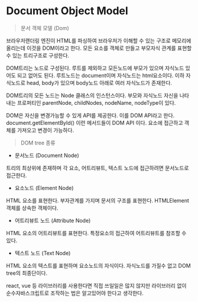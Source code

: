 # Document Object Model

> 문서 객체 모델 \(Dom\)

브라우저랜더링 엔진이 HTML를 파싱하여 브라우저가 이해할 수 있는 구조로 메모리에 올리는데 이것을 DOM이라고 한다. 모든 요소를 객체로 만들고 부모자식 관계를 표현할 수 있는 트리구조로 구성한다. 

DOM트리는 노드로 구성된다. 루트를 제외하고 모든노드에 부모가 있으며 자식노드 있어도 되고 없어도 된다. 루트노드는 document이며 자식노드는 html요소이다. 이하 자식노드로 head, body가 있으며 body노드 아래로 여러 자식노드가 존재한다.

DOM트리의 모든 노드는 Node 클래스의 인스턴스이다. 부모와 자식노드 자신을 나타내는 프로퍼티인 parentNode, childNodes, nodeName, nodeType이 있다.

DOM은 자신을 변경가능할 수 있게 API를 제공한다. 이를 DOM API라고 한다. document.getElementById\(\) 이런 메서드들이 DOM API 이다. 요소에 접근하고 객체를 가져오고 변경이 가능하다.



> DOM tree 종류

* 문서노드 \(Document Node\)

트리의 최상위에 존재하며 각 요소, 어트리뷰트, 텍스트 노드에 접근하려면 문서노드로 접근한다.

* 요소노드 \(Element Node\)

HTML 요소를 표현한다. 부자관계를 가지며 문서의 구조를 표현한다. HTMLElement 객체를 상속한 객체이다.

* 어트리뷰트 노드 \(Attribute Node\)

HTML 요소의 어트리뷰트를 표현한다. 특정요소의 접근하여 어트리뷰트를 참조할 수 있다.

* 텍스트 노드 \(Text Node\)

HTML 요소의 텍스트를 표현하며 요소노드의 자식이다. 자식노드를 가질수 없고 DOM tree의 최종단이다.

react, vue 등 라이브러리를 사용한다면 직접 쓰일일은 많지 않지만 라이브러리 없이 순수자바스크립트로 조작하는 법은 알고있어야 한다고 생각한다.

